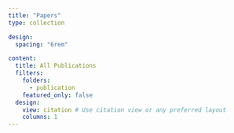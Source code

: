 ```yaml
---
title: "Papers"
type: collection

design:
  spacing: "6rem"

content:
  title: All Publications
  filters:
    folders:
      - publication
    featured_only: false
  design:
    view: citation # Use citation view or any preferred layout
    columns: 1
---
```


